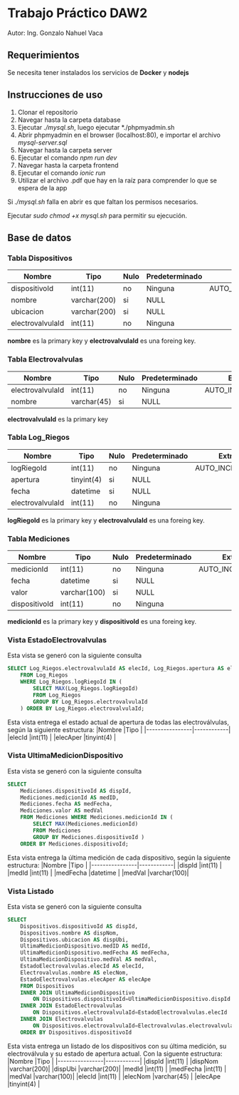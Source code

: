 # Trabajo Práctico DAW2
Autor: Ing. Gonzalo Nahuel Vaca

## Requerimientos
Se necesita tener instalados los servicios de **Docker** y **nodejs**

## Instrucciones de uso
1. Clonar el repositorio
2. Navegar hasta la carpeta database
3. Ejecutar *./mysql.sh*, luego ejecutar *./phpmyadmin.sh
4. Abrir phpmyadmin en el browser (localhost:80), e importar el archivo *mysql-server.sql*
5. Navegar hasta la carpeta server
6. Ejecutar el comando *npm run dev*
7. Navegar hasta la carpeta frontend
8. Ejecutar el comando *ionic run*
9. Utilizar el archivo .pdf que hay en la raíz para comprender lo que se espera de la app

Si *./mysql.sh* falla en abrir es que faltan los permisos necesarios.

Ejecutar *sudo chmod +x mysql.sh* para permitir su ejecución.
## Base de datos

### Tabla Dispositivos
|Nombre          |Tipo        |Nulo|Predeterminado|Extra         |
|----------------|------------|----|--------------|--------------|
|dispositivoId   |int(11)     |no  |Ninguna       |AUTO_INCREMENT|
|nombre          |varchar(200)|si  |NULL          |              |
|ubicacion       |varchar(200)|si  |NULL          |              |
|electrovalvulaId|int(11)     |no  |Ninguna       |              |

**nombre** es la primary key y **electrovalvulaId** es una foreing key.

### Tabla Electrovalvulas
|Nombre          |Tipo        |Nulo|Predeterminado|Extra         |
|----------------|------------|----|--------------|--------------|
|electrovalvulaId|int(11)     |no  |Ninguna       |AUTO_INCREMENT|
|nombre          |varchar(45) |si  |NULL          |              |

**electrovalvulaId** es la primary key

### Tabla Log_Riegos
|Nombre          |Tipo        |Nulo|Predeterminado|Extra         |
|----------------|------------|----|--------------|--------------|
|logRiegoId      |int(11)     |no  |Ninguna       |AUTO_INCREMENT|
|apertura        |tinyint(4)  |si  |NULL          |              |
|fecha           |datetime    |si  |NULL          |              |
|electrovalvulaId|int(11)     |no  |Ninguna       |              |

**logRiegoId** es la primary key y **electrovalvulaId** es una foreing key.

### Tabla Mediciones
|Nombre          |Tipo        |Nulo|Predeterminado|Extra         |
|----------------|------------|----|--------------|--------------|
|medicionId      |int(11)     |no  |Ninguna       |AUTO_INCREMENT|
|fecha           |datetime    |si  |NULL          |              |
|valor           |varchar(100)|si  |NULL          |              |
|dispositivoId   |int(11)     |no  |Ninguna       |              |

**medicionId** es la primary key y **dispositivoId** es una foreing key.

### Vista EstadoElectrovalvulas
Esta vista se generó con la siguiente consulta
```sql
SELECT Log_Riegos.electrovalvulaId AS elecId, Log_Riegos.apertura AS elecAper 
	FROM Log_Riegos
    WHERE Log_Riegos.logRiegoId IN (
    	SELECT MAX(Log_Riegos.logRiegoId)
        FROM Log_Riegos
        GROUP BY Log_Riegos.electrovalvulaId
    ) ORDER BY Log_Riegos.electrovalvulaId;
```
Esta vista entrega el estado actual de apertura de todas las electroválvulas, según la siguiente estructura:
|Nombre          |Tipo        |
|----------------|------------|
|elecId          |int(11)     |
|elecAper        |tinyint(4)  |

### Vista UltimaMedicionDispositivo
Esta vista se generó con la siguiente consulta
```sql
SELECT 
    Mediciones.dispositivoId AS dispId, 
    Mediciones.medicionId AS medID,
    Mediciones.fecha AS medFecha,
    Mediciones.valor AS medVal  
    FROM Mediciones WHERE Mediciones.medicionId IN (
        SELECT MAX(Mediciones.medicionId) 
        FROM Mediciones 
        GROUP BY Mediciones.dispositivoId ) 
    ORDER BY Mediciones.dispositivoId;
```
Esta vista entrega la última medición de cada dispositivo, según la siguiente estructura:
|Nombre          |Tipo        |
|----------------|------------|
|dispId          |int(11)     |
|medId           |int(11)     |
|medFecha        |datetime    |
|medVal          |varchar(100)|

### Vista Listado
Esta vista se generó con la siguiente consulta
```sql
SELECT 
	Dispositivos.dispositivoId AS dispId, 
    Dispositivos.nombre AS dispNom, 
    Dispositivos.ubicacion AS dispUbi, 
    UltimaMedicionDispositivo.medID AS medId,
    UltimaMedicionDispositivo.medFecha AS medFecha,
    UltimaMedicionDispositivo.medVal AS medVal, 
    EstadoElectrovalvulas.elecId AS elecId,
    Electrovalvulas.nombre AS elecNom,
    EstadoElectrovalvulas.elecAper AS elecApe
    FROM Dispositivos
    INNER JOIN UltimaMedicionDispositivo 
    	ON Dispositivos.dispositivoId=UltimaMedicionDispositivo.dispId
    INNER JOIN EstadoElectrovalvulas
    	ON Dispositivos.electrovalvulaId=EstadoElectrovalvulas.elecId
    INNER JOIN Electrovalvulas
    	ON Dispositivos.electrovalvulaId=Electrovalvulas.electrovalvulaId
    ORDER BY Dispositivos.dispositivoId
```
Esta vista entrega un listado de los dispositivos con su última medición, su electroválvula y su estado de apertura actual. Con la siguente estructura:
|Nombre          |Tipo        |
|----------------|------------|
|dispId          |int(11)     |
|dispNom         |varchar(200)|
|dispUbi         |varchar(200)|
|medId           |int(11)     |
|medFecha        |int(11)     |
|medVal          |varchar(100)|
|elecId          |int(11)     |
|elecNom         |varchar(45) |
|elecApe         |tinyint(4)  |